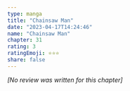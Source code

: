 ```yaml
---
type: manga
title: "Chainsaw Man"
date: "2023-04-17T14:24:46"
name: "Chainsaw Man"
chapter: 31
rating: 3
ratingEmoji: ⭐️⭐️⭐️
share: false
---
```


*[No review was written for this chapter]*
